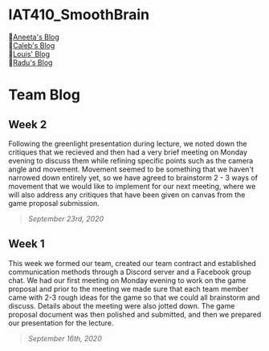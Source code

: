 # IAT410_SmoothBrain

:crown:[Aneeta's Blog](https://github.com/oasisfalls/Aneeta_IndividualBlog)<br>
:peach:[Caleb's Blog](https://github.com/CalebTaylor/410-blog)<br>
:round_pushpin:[Louis' Blog](https://github.com/SergeantDlou/IAT-410-Personal-Blog)<br>
:fries:[Radu's Blog](https://github.com/Raadds/IAT410_Personal-Blog_RaduOrlandea)

# Team Blog

## Week 2 
Following the greenlight presentation during lecture, we noted down the critiques that we recieved and then had a very brief meeting on Monday evening to discuss them while refining specific points such as the camera angle and movement. Movement seemed to be something that we haven't narrowed down entirely yet, so we have agreed to brainstorm 2 - 3 ways of movement that we would like to implement for our next meeting, where we will also address any critiques that have been given on canvas from the game proposal submission.<br>
> *September 23rd, 2020*


## Week 1 
This week we formed our team, created our team contract and established communication methods through a Discord server and a Facebook group chat. We had our first meeting on Monday evening to work on the game proposal and prior to the meeting we made sure that each team member came with 2-3 rough ideas for the game so that we could all brainstorm and discuss. Details about the meeting were also jotted down. The game proposal document was then polished and submitted, and then we prepared our presentation for the lecture.<br>
> *September 16th, 2020*



